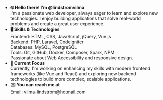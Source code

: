 - **🤓 Hello there! I’m @lindstromvilma**\
    I'm a passionate web developer, always eager to learn and explore new technologies.
    I enjoy building applications that solve real-world problems and create a great user experience.
- **🖥️ Skills & Technologies**\
    Frontend: HTML, CSS, JavaScript, jQuery, Vue.js\
    Backend: PHP, Laravel, Codeigniter\
    Databases: MySQL, PostgreSQL\
    Tools: Git, GitHub, Docker, Composer, Spark, NPM\
    Passionate about Web Accessibility and responsive design.
- **🌱 Current Focus**\
    Currently, I'm working on enhancing my skills with modern frontend frameworks (like Vue and React) and exploring new backend technologies to build more complex, scalable applications.
- **✉️ You can reach me at**\
    Email: vilma-lindstrom@hotmail.com

<!---
lindstromvilma/lindstromvilma is a ✨ special ✨ repository because its `README.md` (this file) appears on your GitHub profile.
You can click the Preview link to take a look at your changes.
--->
